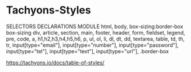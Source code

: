 # Tachyons-Styles


SELECTORS	                               DECLARATIONS	                     MODULE
html,
body,                               box-sizing:border-box                box-sizing
div,
article,
section,
main,
footer,
header,
form,
fieldset,
legend,
pre,
code,
a,
h1,h2,h3,h4,h5,h6,
p,
ul,
ol,
li,
dl,
dt,
dd,
textarea,
table, 
td,
th,
tr,
input[type="email"],
input[type="number"],
input[type="password"],
input[type="tel"],
input[type="text"],
input[type="url"],
.border-box

https://tachyons.io/docs/table-of-styles/

